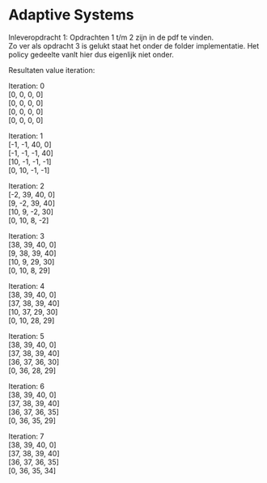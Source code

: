 # Adaptive Systems

Inleveropdracht 1:
Opdrachten 1 t/m 2 zijn in de pdf te vinden.<br/>
Zo ver als opdracht 3 is gelukt staat het onder de folder implementatie. Het policy gedeelte vanlt hier dus eigenlijk niet onder.

Resultaten value iteration:

Iteration:  0<br/>
[0, 0, 0, 0]<br/>
[0, 0, 0, 0]<br/>
[0, 0, 0, 0]<br/>
[0, 0, 0, 0] 

Iteration:  1<br/>
[-1, -1, 40, 0]<br/>
[-1, -1, -1, 40]<br/>
[10, -1, -1, -1]<br/>
[0, 10, -1, -1] 

Iteration:  2<br/>
[-2, 39, 40, 0]<br/>
[9, -2, 39, 40]<br/>
[10, 9, -2, 30]<br/>
[0, 10, 8, -2] 

Iteration:  3<br/>
[38, 39, 40, 0]<br/>
[9, 38, 39, 40]<br/>
[10, 9, 29, 30]<br/>
[0, 10, 8, 29] 

Iteration:  4<br/>
[38, 39, 40, 0]<br/>
[37, 38, 39, 40]<br/>
[10, 37, 29, 30]<br/>
[0, 10, 28, 29] 

Iteration:  5<br/>
[38, 39, 40, 0]<br/>
[37, 38, 39, 40]<br/>
[36, 37, 36, 30]<br/>
[0, 36, 28, 29] 

Iteration:  6<br/>
[38, 39, 40, 0]<br/>
[37, 38, 39, 40]<br/>
[36, 37, 36, 35]<br/>
[0, 36, 35, 29] 

Iteration:  7<br/>
[38, 39, 40, 0]<br/>
[37, 38, 39, 40]<br/>
[36, 37, 36, 35]<br/>
[0, 36, 35, 34] 